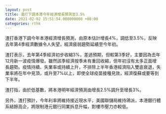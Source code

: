 ```yaml
---
layout: post
title: 渣打下調本港今年經濟增長預測至3.5%
date: 2021-02-02 15:51:54.000000000 +08:00
categories: rthk
---
```


渣打香港下調今年本港經濟增長預測，由原本估計增長4%，調低至3.5%，反映去年第4季經濟數據令人失望，經濟疲弱趨勢延續至今年初。

渣打表示，去年第4季經濟初步收縮3%，差過預期，但較第3季好，主要因為去年12月新一波疫情爆發。雖然該季經濟按季未有重回收縮，但年初沒有太多正面增長趨勢。疫情持續、失業率或持續上升，不排除上半年香港經濟陷入雙底衰退，失業率將在年中見頂，或升至7%以上，即使全球疫苗接種見效，經濟復蘇或要等到下半年。

渣打指，由於低基數，將本港明年經濟預測由增長2.5%調升至增長3%。

另外，渣打預計，今年利率將維持接近現水平，美國聯儲局維持鴿派，本港銀行體系結餘高企，將限制港元銀行同業拆息升幅，對樓市壓力亦較低。
